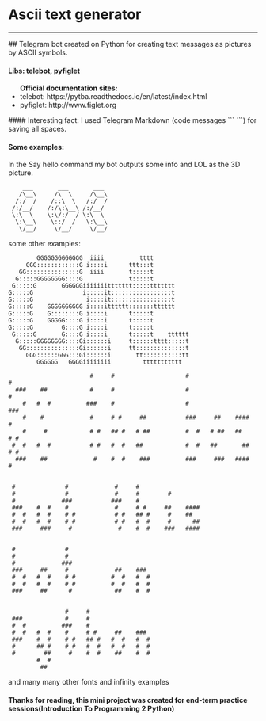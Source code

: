 # Ascii text generator 
<hr>
## Telegram bot created on Python for creating text messages as pictures by ASCII symbols.

#### Libs: telebot, pyfiglet
<ul>
<strong>Official documentation sites:</strong>
<li> telebot: https://pytba.readthedocs.io/en/latest/index.html
<li> pyfiglet: http://www.figlet.org
</ul>
#### Interesting fact: I used Telegram Markdown (code messages ``` <something> ```) for saving all spaces.

#### Some examples: 
In the Say hello command my bot outputs some info and LOL as the 3D picture.

```
    ___       ___       ___   
   /\__\     /\  \     /\__\  
  /:/  /    /::\  \   /:/  /  
 /:/__/    /:/\:\__\ /:/__/   
 \:\  \    \:\/:/  / \:\  \   
  \:\__\    \::/  /   \:\__\  
   \/__/     \/__/     \/__/
```

some other examples: 
```                                                                                          
        GGGGGGGGGGGGG  iiii          tttt          
     GGG::::::::::::G i::::i      ttt:::t          
   GG:::::::::::::::G  iiii       t:::::t          
  G:::::GGGGGGGG::::G             t:::::t          
 G:::::G       GGGGGGiiiiiiittttttt:::::ttttttt    
G:::::G              i:::::it:::::::::::::::::t    
G:::::G               i::::it:::::::::::::::::t    
G:::::G    GGGGGGGGGG i::::itttttt:::::::tttttt    
G:::::G    G::::::::G i::::i      t:::::t          
G:::::G    GGGGG::::G i::::i      t:::::t          
G:::::G        G::::G i::::i      t:::::t          
 G:::::G       G::::G i::::i      t:::::t    tttttt
  G:::::GGGGGGGG::::Gi::::::i     t::::::tttt:::::t
   GG:::::::::::::::Gi::::::i     tt::::::::::::::t
     GGG::::::GGG:::Gi::::::i       tt:::::::::::tt
        GGGGGG   GGGGiiiiiiii         ttttttttttt

```

```
                       #     #                    #                     #    
  ###    ##            #     #                    #                     #    
    #   #  #          ###    #                    #                    ###   
    #    #             #     # #     ##           ###     ##    ####    #    
    #     #            # #   ## #   # ##          #  #   # ##   ##      # #  
 #  #   #  #           # #   #  #   ##            #  #   ##       ##    # #  
  ###    ##             #    #  #    ###          ###     ###   ####     #   
                                                                             
                                                                             
 #              #             #     #                   
 #              #             #     #        #          
 #             ###           ###    #                   
 ###    #  #    #             #     # #     ##    ####  
 #  #   #  #    # #           # #   ## #     #    ##    
 #  #   #  #    # #           # #   #  #     #      ##  
 ###     ###     #             #    #  #    ###   ####  
                                                        
                                                        
 #              #                         
 #              #                         
 #             ###                        
 ###     ##     #             ##    ###   
 #  #   #  #    # #          #  #   #  #  
 #  #   #  #    # #          #  #   #  #  
 ###     ##      #            ##    #  #  
                                          
                                          
                #     #                   
 ###            #     #                   
 #  #          ###    #                   
 #  #   #  #    #     # #     ##    ###   
 ###    #  #    # #   ## #   #  #   #  #  
 #      ## #    # #   #  #   #  #   #  #  
 #        ##     #    #  #    ##    #  #  
        #  #                              
         ##
```

and many many other fonts and infinity examples

#### Thanks for reading, this mini project was created for end-term practice sessions(Introduction To Programming 2 Python)

